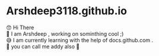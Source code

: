 # Arshdeep3118.github.io
 😙 Hi There <br>
 🏈 I am Arshdeep , working on sominthing cool ;)<br>
 😅 I am currently learning with the help of docs.github.com .<br>
 🤙 you can call me addy also 👋

